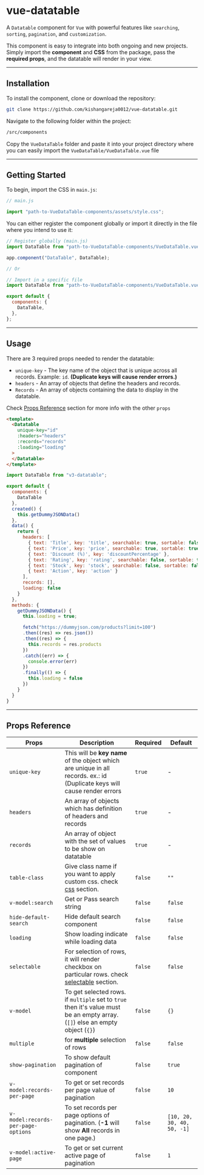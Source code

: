 # vue-datatable

A `Datatable` component for `Vue` with powerful features like `searching`, `sorting`, `pagination`, and `customization`.

This component is easy to integrate into both ongoing and new projects. Simply import the **component** and **CSS** from the package, pass the **required props**, and the datatable will render in your view.

---
## Installation

To install the component, clone or download the repository:

```bash
git clone https://github.com/kishangareja0012/vue-datatable.git
```

Navigate to the following folder within the project:

```bash
/src/components
```

Copy the `VueDataTable` folder and paste it into your project directory where you can easily import the `VueDataTable/VueDataTable.vue` file

---
## Getting Started

To begin, import the CSS in `main.js`:
```js
// main.js

import "path-to-VueDataTable-components/assets/style.css";
```

You can either register the component globally or import it directly in the file where you intend to use it:

```js
// Register globally (main.js)
import DataTable from "path-to-VueDataTable-components/VueDataTable.vue";

app.component("DataTable", DataTable);

// Or

// Import in a specific file
import DataTable from "path-to-VueDataTable-components/VueDataTable.vue";

export default {
  components: {
    DataTable,
  },
};
```

---
## Usage

There are 3 required props needed to render the datatable:
- ```unique-key``` - The key name of the object that is unique across all records. Example: `id`. **(Duplicate keys will cause render errors.)**
- ```headers``` -  An array of objects that define the headers and records.
- ```Records``` - An array of objects containing the data to display in the datatable.

Check [Props Reference](#props-reference) section for more info with the other ```props``` 

```html
<template>
  <Datatable
    unique-key="id"
    :headers="headers"
    :records="records"
    :loading="loading"
  >
  </Datatable>
</template>
```

```js
import DataTable from "v3-datatable";

export default {
  components: {
    DataTable
  },
  created() {
    this.getDummyJSONData()
  },
  data() {
    return {
      headers: [
        { text: 'Title', key: 'title', searchable: true, sortable: false },
        { text: 'Price', key: 'price', searchable: true, sortable: true },
        { text: 'Discount (%)', key: 'discountPercentage' },
        { text: 'Rating', key: 'rating', searchable: false, sortable: true },
        { text: 'Stock', key: 'stock', searchable: false, sortable: false},
        { text: 'Action', key: 'action' }
      ],
      records: [],
      loading: false
    }
  },
  methods: {
    getDummyJSONData() {
      this.loading = true;

      fetch("https://dummyjson.com/products?limit=100")
      .then((res) => res.json())
      .then((res) => {
        this.records = res.products
      })
      .catch((err) => {
        console.error(err)
      })
      .finally(() => {
        this.loading = false
      })
    } 
  }
}
```


---
## Props Reference

| Props                                  | Description                                                                                                                                  | Required    | Default                        |
| -------------------------------------- | -------------------------------------------------------------------------------------------------------------------------------------------- | ----------- | ------------------------------ |
| ```unique-key```                       | This will be **key name** of the object which are unique in all records. ex.: id (Duplicate keys will cause render errors                    | ```true```  | -                              |
| ```headers```                          | An array of objects which has definition of headers and records                                                                              | ```true```  | -                              |
| ```records```                          | An array of object with the set of values to be show on datatable                                                                            | ```true```  | -                              |
| ```table-class```                      | Give class name if you want to apply custom css. check [css](#css) section.                                                                  | ```false``` | ```""```                       |
| ```v-model:search```                   | Get or Pass search string                                                                                                                    | ```false``` | ```false```                    |
| ```hide-default-search```              | Hide default search component                                                                                                                | ```false``` | ```false```                    |
| ```loading```                          | Show loading indicate while loading data                                                                                                     | ```false``` | ```false```                    |
| ```selectable```                       | For selection of rows, it will render checkbox on particular rows. check [selectable](#selectable) section.                                  | ```false``` | ```false```                    |
| ```v-model```                          | To get selected rows. if ```multiple``` set to ```true``` then it's value must be an empty array. (```[]```) else an empty object (```{}```) | ```false``` | ```{}```                       |
| ```multiple```                         | for **multiple** selection of rows                                                                                                           | ```false``` | ```false```                    |
| ```show-pagination```                  | To show default pagination of component                                                                                                      | ```false``` | ```true```                     |
| ```v-model:records-per-page```         | To get or set records per page value of pagination                                                                                           | ```false``` | ```10```                       |
| ```v-model:records-per-page-options``` | To set records per page options of pagination. (**-1** will show **All** records in one page.)                                               | ```false``` | ```[10, 20, 30, 40, 50, -1]``` |
| ```v-model:active-page```              | To get or set current active page of pagination                                                                                              | ```false``` | ```1```                        |
